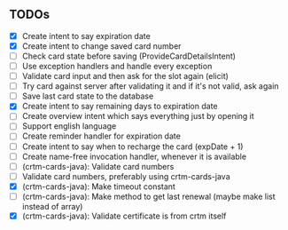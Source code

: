 ## TODOs

- [x] Create intent to say expiration date
- [x] Create intent to change saved card number
- [ ] Check card state before saving (ProvideCardDetailsIntent)
- [ ] Use exception handlers and handle every exception
- [ ] Validate card input and then ask for the slot again (elicit) 
- [ ] Try card against server after validating it and if it's not valid, ask again
- [ ] Save last card state to the database
- [x] Create intent to say remaining days to expiration date
- [ ] Create overview intent which says everything just by opening it
- [ ] Support english language
- [ ] Create reminder handler for expiration date
- [ ] Create intent to say when to recharge the card (expDate + 1)
- [ ] Create name-free invocation handler, whenever it is available
- [ ] (crtm-cards-java): Validate card numbers
- [ ] Validate card numbers, preferably using crtm-cards-java 
- [x] (crtm-cards-java): Make timeout constant
- [ ] (crtm-cards-java): Make method to get last renewal (maybe make list instead of array)
- [x] (crtm-cards-java): Validate certificate is from crtm itself